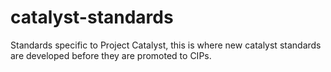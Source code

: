 # catalyst-standards
Standards specific to Project Catalyst, this is where new catalyst standards are developed before they are promoted to CIPs.
